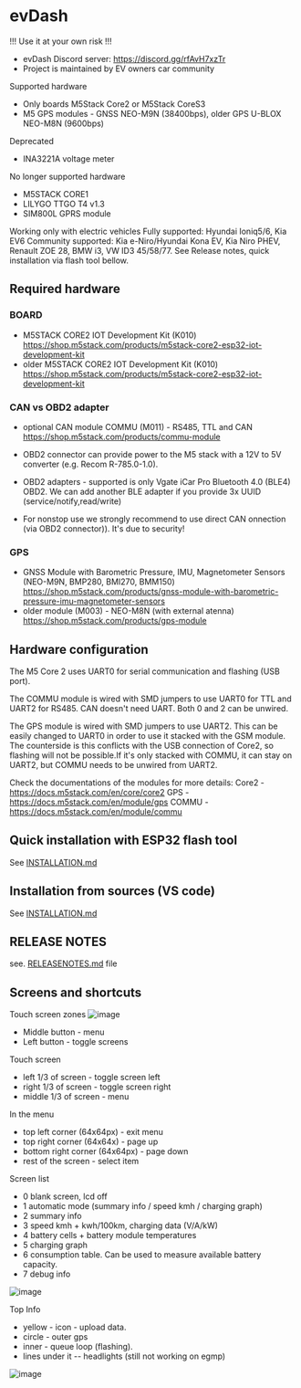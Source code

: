 # evDash

!!! Use it at your own risk !!!

- evDash Discord server: https://discord.gg/rfAvH7xzTr
- Project is maintained by EV owners car community

Supported hardware

- Only boards M5Stack Core2 or M5Stack CoreS3
- M5 GPS modules - GNSS NEO-M9N (38400bps), older GPS U-BLOX NEO-M8N (9600bps)

Deprecated
- INA3221A voltage meter

No longer supported hardware
- M5STACK CORE1
- LILYGO TTGO T4 v1.3
- SIM800L GPRS module

Working only with electric vehicles
Fully supported: Hyundai Ioniq5/6, Kia EV6
Community supported: Kia e-Niro/Hyundai Kona EV, Kia Niro PHEV, Renault ZOE 28, BMW i3, VW ID3 45/58/77.
See Release notes, quick installation via flash tool bellow.

## Required hardware

### BOARD
- M5STACK CORE2 IOT Development Kit (K010)
  https://shop.m5stack.com/products/m5stack-core2-esp32-iot-development-kit
- older M5STACK CORE2 IOT Development Kit (K010)
  https://shop.m5stack.com/products/m5stack-core2-esp32-iot-development-kit

### CAN vs OBD2 adapter
- optional CAN module COMMU (M011) - RS485, TTL and CAN
  https://shop.m5stack.com/products/commu-module
- OBD2 connector can provide power to the M5 stack with a 12V to 5V converter (e.g. Recom R-785.0-1.0).

- OBD2 adapters - supported is only Vgate iCar Pro Bluetooth 4.0 (BLE4) OBD2. We can add another BLE adapter if you provide 3x UUID (service/notify,read/write)
- For nonstop use we strongly recommend to use direct CAN onnection (via OBD2 connector)). It's due to security! 

### GPS
- GNSS Module with Barometric Pressure, IMU, Magnetometer Sensors (NEO-M9N, BMP280, BMI270, BMM150)
  https://shop.m5stack.com/products/gnss-module-with-barometric-pressure-imu-magnetometer-sensors
- older module (M003) - NEO-M8N (with external atenna)
  https://shop.m5stack.com/products/gps-module

## Hardware configuration

The M5 Core 2 uses UART0 for serial communication and flashing (USB port).

The COMMU module is wired with SMD jumpers to use UART0 for TTL and UART2 for RS485. CAN doesn't need UART. Both 0 and 2 can be unwired.

The GPS module is wired with SMD jumpers to use UART2. This can be easily changed to UART0 in order to use it stacked with the GSM module. The counterside is this conflicts with the USB connection of Core2, so flashing will not be possible.If it's only stacked with COMMU, it can stay on UART2, but COMMU needs to be unwired from UART2.

Check the documentations of the modules for more details:
Core2 - https://docs.m5stack.com/en/core/core2
GPS - https://docs.m5stack.com/en/module/gps
COMMU - https://docs.m5stack.com/en/module/commu

## Quick installation with ESP32 flash tool

See [INSTALLATION.md](INSTALLATION.md)

## Installation from sources (VS code)

See [INSTALLATION.md](INSTALLATION.md)

## RELEASE NOTES

see. [RELEASENOTES.md](RELEASENOTES.md) file

## Screens and shortcuts

Touch screen zones
![image](https://github.com/nickn17/evDash/blob/master/docs/core2_touch_zones.jpg)

- Middle button - menu
- Left button - toggle screens

Touch screen
- left 1/3 of screen - toggle screen left
- right 1/3 of screen - toggle screen right
- middle 1/3 of screen - menu

In the menu 
- top left corner (64x64px) - exit menu
- top right corner (64x64x) - page up
- bottom right corner (64x64px) - page down
- rest of the screen - select item

Screen list
- 0 blank screen, lcd off
- 1 automatic mode (summary info / speed kmh / charging graph)
- 2 summary info
- 3 speed kmh + kwh/100km, charging data (V/A/kW)
- 4 battery cells + battery module temperatures
- 5 charging graph
- 6 consumption table. Can be used to measure available battery capacity.
- 7 debug info

![image](https://github.com/nickn17/evDash/blob/master/screenshots/v2_ioniq6.png)

Top Info

- yellow - icon - upload data. 
- circle - outer gps 
- inner - queue loop (flashing).
- lines under it -- headlights (still not working on egmp)


![image](https://github.com/nickn17/evDash/assets/7864168/0a936f1a-fd46-49fd-926b-9716ca7ba007)

